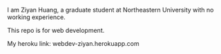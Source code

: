 I am Ziyan Huang, a graduate student at Northeastern University with no working experience.

This repo is for web development.

My heroku link: webdev-ziyan.herokuapp.com


